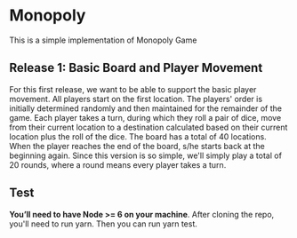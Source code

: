 # Monopoly

This is a simple implementation of Monopoly Game

## Release 1: Basic Board and Player Movement
For this first release, we want to be able to support the basic player movement. All players start on the first location. The players' order is initially determined randomly and then maintained for the remainder of the game. Each player takes a turn, during which they roll a pair of dice, move from their current location to a destination calculated based on their current location plus the roll of the dice. The board has a total of 40 locations. When the player reaches the end of the board, s/he starts back at the beginning again. Since this version is so simple, we'll simply play a total of 20 rounds, where a round means every player takes a turn.

## Test

**You’ll need to have Node >= 6 on your machine**.
After cloning the repo, you'll need to run yarn.
Then you can run yarn test.